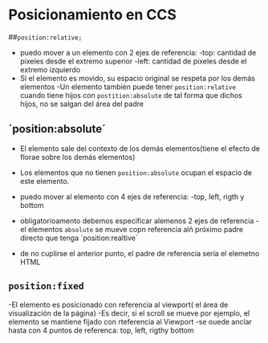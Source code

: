 # Posicionamiento en CCS
##`position:relative;`  

- puedo mover a un elemento con 2 ejes de referencia:
    -top: cantidad de pixeles desde el extremo superior
    -left: cantidad de pixeles desde el extremo izquierdo
- Si el elemento es movido, su espacio original se respeta por los demás elementos
-Un elemento también puede tener `position:relative` cuando tiene hijos con `postition:absolute` de tal forma que dichos hijos, no se salgan del área del padre

## ´position:absolute´

- El elemento sale del contexto de los demás elementos(tiene el efecto de florae sobre los demás elementos)
- Los elementos que no tienen `position:absolute` ocupan el espacio de este elemento.
- puedo mover al elemento con 4 ejes de referencia:
    -top, left, rigth y bottom
- obligatorioamento debemos especificar alemenos 2 ejes de referencia
-el elementos `absolute` se mueve copn referencia alñ próximo padre directo que tenga ´position:realtive´

- de no cuplirse el anterior punto, el padre de referencia sería el elemetno HTML

## ```position:fixed```

-El elemento es posicionado con referencia al viewport( el área de visualización de la página)
-Es decir, si el scroll se mueve por ejemplo, el elemento se mantiene fijado con rteferencia al Viewport
-se ouede anclar hasta con 4 puntos de referenca: top, left, rigthy bottom